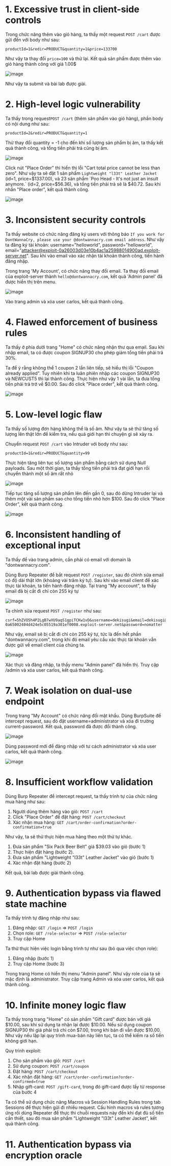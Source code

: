# 1. Excessive trust in client-side controls
Trong chức năng thêm vào giỏ hàng, ta thấy một request `POST /cart` được gửi đến với body như sau:
```
productId=1&redir=PRODUCT&quantity=1&price=133700
```
Như vậy ta thay đổi `price=100` và thử lại. Kết quả sản phẩm được thêm vào giỏ hàng thành công với giá 1.00$

![image](https://user-images.githubusercontent.com/103978452/204499779-41b815cd-8cf4-4d28-9231-4c08a9748e56.png)

Như vậy ta submit và bài lab được giải.

# 2. High-level logic vulnerability
Ta thấy trong request`POST /cart` (thêm sản phẩm vào giỏ hàng), phần body có nội dung như sau:
```
productId=2&redir=PRODUCT&quantity=1
```
Thử thay đổi quantity = -1 cho đến khi số lượng sản phẩm bị âm, ta thấy kết quả thành công, và tổng tiền phải trả cũng bị âm. 

![image](https://user-images.githubusercontent.com/103978452/204502427-86970535-f625-4a1b-a960-e5735101c9d4.png)

Click nút "Place Order" thì hiển thị lỗi "Cart total price cannot be less than zero". Như vậy ta sẽ đặt 1 sản phẩm `Lightweight "l33t" Leather Jacket` (id=1, price=$1337.00), và 23 sản phẩm `Poo Head - It's not just an insult anymore.` (id=2, price=$56.36), và tổng tiền phải trả sẽ là $40.72. Sau khi nhấn "Place order", kết quả thành công.

![image](https://user-images.githubusercontent.com/103978452/204930394-c5b88c45-efaf-4396-8a0c-cc6344f4bc01.png)

# 3. Inconsistent security controls
Ta thấy website có chức năng đăng ký users với thông báo `If you work for DontWannaCry, please use your @dontwannacry.com email address`. Như vậy ta đăng ký tài khoản: username="helloworld", password="helloworld", email="attacker@exploit-0a26003d03e10b4ac1a25988014900ad.exploit-server.net". Sau khi vào email vào xác nhận tài khoản thành công, tiến hành đăng nhập.

Trong trang 'My Account', có chức năng thay đổi email. Ta thay đổi email của exploit-server thành `hello@dontwannacry.com`, kết quả 'Admin panel' đã được hiển thị trên menu.

![image](https://user-images.githubusercontent.com/103978452/204931324-edfef2ea-ab7f-453a-9a64-2e33133cadb0.png)

Vào trang admin và xóa user carlos, kết quả thành công.

# 4. Flawed enforcement of business rules
Ta thấy ở phía dưới trang "Home" có chức năng nhận thư qua email. Sau khi nhập email, ta có được coupon SIGNUP30 cho phép giảm tổng tiền phải trả 30%.

Ta để ý rằng không thể 1 coupon 2 lần liên tiếp, sẽ hiểu thị lỗi "Coupon already applied". Tuy nhiên khi ta luân phiên nhập các coupon SIGNUP30 và NEWCUST5 thì lại thành công. Thực hiện như vậy 1 vài lần, ta đưa tổng tiền phải trả trở về $0.00. Sau đó click "Place order", kết quả thành công.

![image](https://user-images.githubusercontent.com/103978452/205235665-de90b0c5-3e3c-4f0b-a636-f64002b0c613.png)

# 5. Low-level logic flaw
Ta thấy số lượng đơn hàng không thể là số âm. Như vậy ta sẽ thử tăng số lượng lên thật lớn để kiểm tra, nếu quá giới hạn thì chuyện gì sẽ xảy ra.

Chuyển request `POST /cart` vào Intruder với body như sau:
```
productId=1&redir=PRODUCT&quantity=99
```
Thực hiện tăng liên tục số lượng sản phẩm bằng cách sử dụng Null payloads. Sau một thời gian, ta thấy tổng tiền phải trả đạt giới hạn rồi chuyển thành một số âm rất nhỏ

![image](https://user-images.githubusercontent.com/103978452/205054446-7461976a-46b3-47a8-a63d-7da78ef2d147.png)

Tiếp tục tăng số lượng sản phẩm lên đến gần 0, sau đó dừng Intruder lại và thêm một vài sản phẩm sao cho tổng tiền nhỏ hơn $100. Sau đó click "Place Order", kết quả thành công.

![image](https://user-images.githubusercontent.com/103978452/205059962-30f8a882-2eb2-4458-af4f-2e8ce1a9926e.png)

# 6. Inconsistent handling of exceptional input
Ta thấy để vào trang admin, cần phải có email với domain là "dontwannacry.com".

Dùng Burp Repeater để bắt request `POST /register`, sau đó chỉnh sửa email có độ dài thật lớn (khoảng vài trăm ký tự). Sau khi vào email client để xác thực tài khoản, ta tiến hành đăng nhập. Tại trang "My acccount", ta thấy email đã bị cắt đi chỉ còn 255 ký tự

![image](https://user-images.githubusercontent.com/103978452/205214644-9c86001a-8e46-4395-baf3-35887dceb3dd.png)

Ta chỉnh sửa request `POST /register` như sau:
```
csrf=5hZVO5h4P2LgB7wXU9aqS1gpiTCKw1vD&username=dekisugi&email=dekisugi@aaaaaaaaaaaaaaaaaaaaaaaaaaaaaaaaaaaaaaaaaaaaaaaaaaaaaaaaaaaaaaaaaaaaaaaaaaaaaaaaaaaaaaaaaaaaaaaaaaaaaaaaaaaaaaaaaaaaaaaaaaaaaaaaaaaaaaaaaaaaaaaaaaaaaaaaaaaaaaaaaaaaaaaaaaaaaaaaaaaaaaaaaaaaaaaaaaaaaaaaaaaaaaaaaaaaaaaaaaaaaaaaaaaaa.dontwannacry.com.exploit-0a65002404d424e5c05519a301ef0008.exploit-server.net&password=nomatter
```
Như vậy, email sẽ bị cắt đi chỉ còn 255 ký tự, tức là đến hết phần "dontwannacry.com", trong khi đó email yêu cầu xác thực tài khoản vẫn được gửi về email client của chúng ta.

![image](https://user-images.githubusercontent.com/103978452/205215289-8a93d6ee-4db5-46e0-8f30-4b37c939ae1d.png)

Xác thực và đăng nhập, ta thấy menu "Admin panel" đã hiển thị. Truy cập /admin và xóa user carlos, kết quả thành công.

# 7. Weak isolation on dual-use endpoint
Trong trang "My Account" có chức năng đổi mật khẩu. Dùng BurpSuite để intercept request, sau đó đặt username=administrator và xóa đi trường current-password. Kết quả, password đã được đổi thành công.

![image](https://user-images.githubusercontent.com/103978452/204959770-a011f04b-0588-4aa2-ae2d-887f885781ac.png)

Dùng password mới để đăng nhập với tư cách administrator và xóa user carlos, kết quả thành công.

![image](https://user-images.githubusercontent.com/103978452/205215067-8da84ef2-dfda-4fe5-a3ad-dfba69b530c4.png)

# 8. Insufficient workflow validation
Dùng Burp Repeater để intercept request, ta thấy trình tự của chức năng mua hàng như sau:
1) Người dùng thêm hàng vào giỏ: `POST /cart`
2) Click "Place Order" để đặt hàng: `POST /cart/checkout`
3) Xác nhận mua hàng: `GET /cart/order-confirmation?order-confirmation=true`

Như vậy, ta sẽ thử thực hiện mua hàng theo một thứ tự khác. 
1) Đưa sản phẩm "Six Pack Beer Belt" giá $39.03 vào giỏ (bước 1)
2) Thực hiện đặt hàng (bước 2).
3) Đưa sản phẩm "Lightweight "l33t" Leather Jacket" vào giỏ (bước 1)
4) Xác nhận đặt hàng (bước 2)

Kết quả, bài lab được giải thành công.

# 9. Authentication bypass via flawed state machine
Ta thấy trình tự đăng nhập như sau:
1) Đăng nhập: `GET /login` => `POST /login`
2) Chọn role: `GET /role-selector` => `POST /role-selector`
3) Truy cập Home

Ta thử thực hiện việc login bằng trình tự như sau (bỏ qua việc chọn role):
1) Đăng nhập (bước 1)
2) Truy cập Home (bước 3)

Trong trang Home có hiển thị menu "Admin panel". Như vậy role của ta sẽ mặc định là administrator. Truy cập trang Admin và xóa user carlos, kết quả thành công.

# 10. Infinite money logic flaw
Ta thấy trong trang "Home" có sản phẩm "Gift card" được bán với giá $10.00, sau khi sử dụng ta nhận lại được $10.00. Nếu sử dụng coupon SIGNUP30 thì giá phải trả chỉ còn $7.00, trong khi bán đi vẫn được $10.00. Như vậy nếu lặp lại quy trình mua-bán này liên tục, ta có thể kiếm ra số tiền không giới hạn.

Quy trình exploit:
1) Cho sản phầm vào giỏ: `POST /cart`
2) Sử dụng coupon: `POST /cart/coupon`
3) Đặt hàng: `POST /cart/checkout`
4) Xác nhận đặt hàng: `GET /cart/order-confirmation?order-confirmed=true`
5) Nhập gift-card: `POST /gift-card`, trong đó gift-card được lấy từ response của bước 4

Ta có thể sử dụng chức năng Macros và Session Handling Rules trong tab Sessions để thực hiện gửi đi nhiều request. Cấu hình macros và rules tương ứng rồi dùng Repeater để thực thi chuỗi requests này đến khi đạt đủ số tiền cần thiết, sau đó mua sản phẩm "Lightweight "l33t" Leather Jacket", kết quả thành công.

# 11. Authentication bypass via encryption oracle
